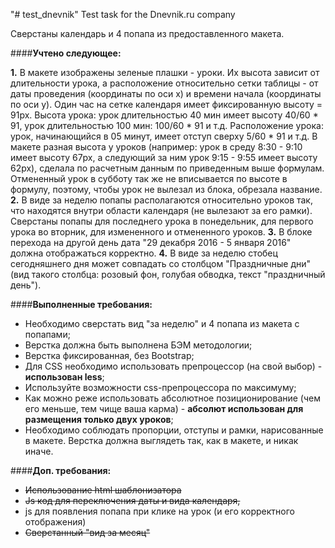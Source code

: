 "# test_dnevnik"
Test task for the Dnevnik.ru company

Сверстаны календарь и 4 попапа из предоставленного макета.

####**Учтено следующее:**

**1.**	В макете изображены зеленые плашки - уроки. Их высота зависит от длительности урока, а расположение относительно сетки таблицы - от даты проведения (координаты по оси x) и времени начала (координаты по оси y). Один час на сетке календаря имеет фиксированную высоту = 91px.
Высота урока: урок длительностью 40 мин имеет высоту 40/60 * 91, урок длительностью 100 мин: 100/60 * 91 и т.д.
Расположение урока: урок, начинающийся в 05 минут, имеет отступ сверху 5/60 * 91 и т.д.
В макете разная высота у уроков (например: урок в среду 8:30 - 9:10 имеет высоту 67px, а следующий за ним урок 9:15 - 9:55 имеет высоту 62px), сделала по расчетным данным по приведенным выше формулам.
Отмененный урок в субботу так же не вписывается по высоте в формулу, поэтому, чтобы урок не вылезал из блока, обрезала название.
**2.**	В виде за неделю попапы располагаются относительно уроков так, что находятся внутри области календаря (не вылезают за его рамки). Сверстаны попапы для последнего урока в понедельник, для первого урока во вторник, для измененного и отмененного уроков.
**3.**	В блоке перехода на другой день дата "29 декабря 2016 - 5 января 2016" должна отображаться корректно.
**4.**	В виде за неделю стобец сегодняшнего дня может совпадать со столбцом "Праздничные дни" (вид такого столбца: розовый фон, голубая обводка, текст "праздничный день").

####**Выполненные требования:**

*	Необходимо сверстать вид "за неделю" и 4 попапа из макета с попапами;
*	Верстка должна быть выполнена БЭМ методологии;
*	Верстка фиксированная, без Bootstrap;
*	Для CSS необходимо использовать препроцессор (на свой выбор) - **использован less**;
*	Используйте возможности css-препроцессора по максимуму;
*	Как можно реже использовать абсолютное позиционирование (чем его меньше, тем чище ваша карма) - **абсолют использован для размещения только двух уроков**;
*	Необходимо соблюдать пропорции, отступы и рамки, нарисованные в макете. Верстка должна выглядеть так, как в макете, и никак иначе.

####**Доп. требования:**

*	~~Использование html шаблонизатора~~
*	~~Js код для переключения даты и вида календаря,~~
*	js для появления попапа при клике на урок (и его корректного отображения)
*	~~Сверстанный "вид за месяц"~~
